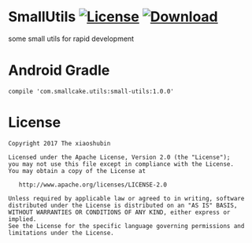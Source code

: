# SmallUtils      [![License](https://img.shields.io/badge/license-Apache%202-green.svg)](https://www.apache.org/licenses/LICENSE-2.0)  [![Download](https://api.bintray.com/packages/xiaoshubin/maven/small-utils/images/download.svg?version=1.0.0) ](https://bintray.com/xiaoshubin/maven/small-utils/1.0.0/link)

some small utils for rapid development

# Android Gradle 
```
compile 'com.smallcake.utils:small-utils:1.0.0'
```

# License
```
Copyright 2017 The xiaoshubin

Licensed under the Apache License, Version 2.0 (the "License");
you may not use this file except in compliance with the License.
You may obtain a copy of the License at

   http://www.apache.org/licenses/LICENSE-2.0

Unless required by applicable law or agreed to in writing, software
distributed under the License is distributed on an "AS IS" BASIS,
WITHOUT WARRANTIES OR CONDITIONS OF ANY KIND, either express or implied.
See the License for the specific language governing permissions and
limitations under the License.
```
